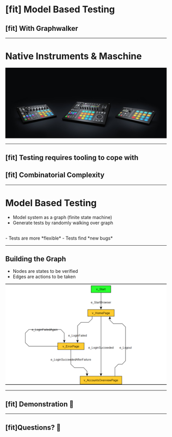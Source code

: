 # [fit] Model Based Testing 
## [fit] With Graphwalker

---

# Native Instruments & Maschine

![original](maschine.jpg)

---

## [fit] Testing requires tooling to cope with
## [fit] Combinatorial Complexity

---

# Model Based Testing

- Model system as a graph (finite state machine)
- Generate tests by randomly walking over graph 
<br>
- Tests are more *flexible*
- Tests find *new bugs*

---

## Building the Graph

- Nodes are states to be verified
- Edges are actions to be taken


![right](graph.png)

---

## [fit] Demonstration :information_desk_person:

---

## [fit]Questions? :pray:
